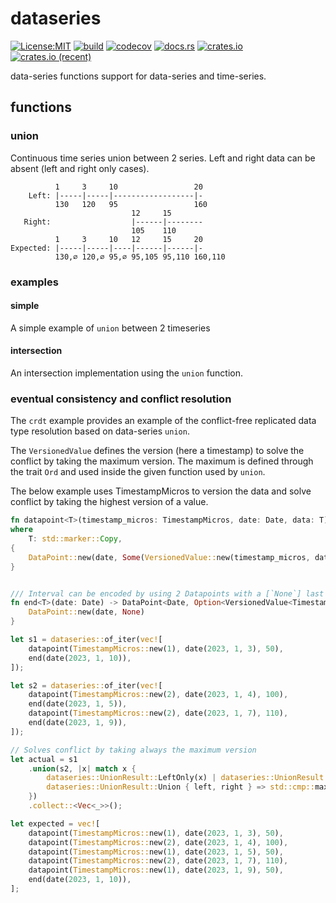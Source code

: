 # dataseries

[![License:MIT](https://img.shields.io/badge/License-MIT-yellow.svg)](https://opensource.org/licenses/MIT)
[![build](https://github.com/cboudereau/dataseries/workflows/build-rs/badge.svg?branch=main&event=push)](https://github.com/cboudereau/dataseries/actions/workflows/build-rs.yml?query=event%3Apush+branch%3Amain)
[![codecov](https://codecov.io/gh/cboudereau/dataseries/branch/main/graph/badge.svg?token=UFSTKQG9FY&flag=rust)](https://codecov.io/gh/cboudereau/dataseries)
[![docs.rs](https://docs.rs/dataseries/badge.svg)](https://docs.rs/dataseries)
[![crates.io](https://img.shields.io/crates/v/dataseries.svg)](https://crates.io/crates/dataseries)
[![crates.io (recent)](https://img.shields.io/crates/dr/dataseries)](https://crates.io/crates/dataseries)

data-series functions support for data-series and time-series.

## functions

### union

Continuous time series union between 2 series. Left and right data can be absent (left and right only cases).

```
          1     3     10                 20
    Left: |-----|-----|------------------|-
          130   120   95                 160
                           12     15
   Right:                  |------|--------
                           105    110
          1     3     10   12     15     20
Expected: |-----|-----|----|------|------|-
          130,∅ 120,∅ 95,∅ 95,105 95,110 160,110

```

### examples

#### simple
A simple example of ```union``` between 2 timeseries

#### intersection
An intersection implementation using the ```union``` function.

### eventual consistency and conflict resolution
The ```crdt``` example provides an example of the conflict-free replicated data type resolution based on data-series ```union```.

The ```VersionedValue``` defines the version (here a timestamp) to solve the conflict by taking the maximum version. The maximum is defined through the trait ```Ord``` and used inside the given function used by ```union```.

The below example uses TimestampMicros to version the data and solve conflict by taking the highest version of a value.
```rust
fn datapoint<T>(timestamp_micros: TimestampMicros, date: Date, data: T) -> DataPoint<Date, Option<VersionedValue<TimestampMicros, T>>>
where
    T: std::marker::Copy,
{
    DataPoint::new(date, Some(VersionedValue::new(timestamp_micros, data)))
}


/// Interval can be encoded by using 2 Datapoints with a [`None`] last datapoint value to mark the end of each interval
fn end<T>(date: Date) -> DataPoint<Date, Option<VersionedValue<TimestampMicros, T>>> {
    DataPoint::new(date, None)
}

let s1 = dataseries::of_iter(vec![
    datapoint(TimestampMicros::new(1), date(2023, 1, 3), 50),
    end(date(2023, 1, 10)),
]);

let s2 = dataseries::of_iter(vec![
    datapoint(TimestampMicros::new(2), date(2023, 1, 4), 100),
    end(date(2023, 1, 5)),
    datapoint(TimestampMicros::new(2), date(2023, 1, 7), 110),
    end(date(2023, 1, 9)),
]);

// Solves conflict by taking always the maximum version
let actual = s1
    .union(s2, |x| match x {
        dataseries::UnionResult::LeftOnly(x) | dataseries::UnionResult::RightOnly(x) => x,
        dataseries::UnionResult::Union { left, right } => std::cmp::max(left, right),
    })
    .collect::<Vec<_>>();

let expected = vec![
    datapoint(TimestampMicros::new(1), date(2023, 1, 3), 50),
    datapoint(TimestampMicros::new(2), date(2023, 1, 4), 100),
    datapoint(TimestampMicros::new(1), date(2023, 1, 5), 50),
    datapoint(TimestampMicros::new(2), date(2023, 1, 7), 110),
    datapoint(TimestampMicros::new(1), date(2023, 1, 9), 50),
    end(date(2023, 1, 10)),
];
```